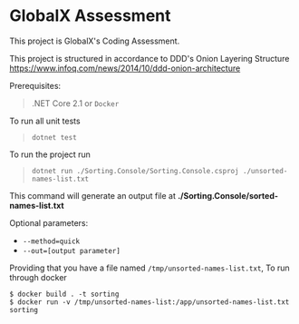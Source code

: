 # GlobalX Assessment

This project is GlobalX's Coding Assessment. 

This project is structured in accordance to DDD's Onion Layering Structure
https://www.infoq.com/news/2014/10/ddd-onion-architecture

Prerequisites:
> .NET Core 2.1 or ```Docker```

To run all unit tests
> ```dotnet test```

To run the project run
> ```dotnet run ./Sorting.Console/Sorting.Console.csproj ./unsorted-names-list.txt```

This command will generate an output file at
**./Sorting.Console/sorted-names-list.txt**

Optional parameters:
* ```--method=quick```
* ```--out=[output parameter]```

Providing that you have a file named ```/tmp/unsorted-names-list.txt```, To run through docker
```
$ docker build . -t sorting 
$ docker run -v /tmp/unsorted-names-list:/app/unsorted-names-list.txt sorting
```

